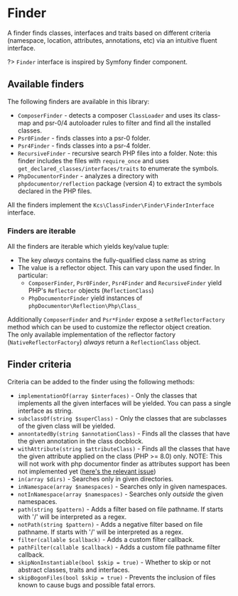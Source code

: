 # Finder

A finder finds classes, interfaces and traits based on different criteria (namespace, location,
attributes, annotations, etc) via an intuitive fluent interface.

?> `Finder` interface is inspired by Symfony finder component.

## Available finders

The following finders are available in this library:

- `ComposerFinder` - detects a composer `ClassLoader` and uses its class-map and psr-0/4 autoloader rules
  to filter and find all the installed classes.
- `Psr0Finder` - finds classes into a psr-0 folder.
- `Psr4Finder` - finds classes into a psr-4 folder.
- `RecursiveFinder` - recursive search PHP files into a folder. Note: this finder includes the
  files with `require_once` and uses `get_declared_classes/interfaces/traits` to enumerate the symbols.
- `PhpDocumentorFinder` - analyzes a directory with `phpdocumentor/reflection` package (version 4) to extract the
  symbols declared in the PHP files.

All the finders implement the `Kcs\ClassFinder\Finder\FinderInterface` interface.

### Finders are iterable

All the finders are iterable which yields key/value tuple:

- The key *always* contains the fully-qualified class name as string
- The value is a reflector object. This can vary upon the used finder. In particular:
  - `ComposerFinder`, `Psr0Finder`, `Psr4Finder` and `RecursiveFinder` yield PHP's `Reflector` objects (`ReflectionClass`)
  - `PhpDocumentorFinder` yield instances of `phpDocumentor\Reflection\Php\Class_`

Additionally `ComposerFinder` and `Psr*Finder` expose a `setReflectorFactory` method which can be
used to customize the reflector object creation.  
The only available implementation of the reflector factory (`NativeReflectorFactory`) *always* return
a `ReflectionClass` object.

## Finder criteria

Criteria can be added to the finder using the following methods:

- `implementationOf(array $interfaces)` - Only the classes that implements all the given interfaces will be yielded.
  You can pass a single interface as string.
- `subclassOf(string $superClass)` - Only the classes that are subclasses of the given class will be yielded.
- `annontatedBy(string $annotationClass)` - Finds all the classes that have the given annotation in the class docblock.
- `withAttribute(string $attributeClass)` - Finds all the classes that have the given attribute applied on the 
  class (PHP >= 8.0) only. NOTE: This will not work with php documentor finder as attributes support has been not
  implemented yet ([here's the relevant issue](https://github.com/phpDocumentor/Reflection/issues/185))
- `in(array $dirs)` - Searches only in given directories.
- `inNamespace(array $namespaces)` -  Searches only in given namespaces.
- `notInNamespace(array $namespaces)` -  Searches only *outside* the given namespaces.
- `path(string $pattern)` - Adds a filter based on file pathname. If starts with '/' will be interpreted as a regex.
- `notPath(string $pattern)` - Adds a negative filter based on file pathname. If starts with '/' will be interpreted as a regex.
- `filter(callable $callback)` - Adds a custom filter callback.
- `pathFilter(callable $callback)` - Adds a custom file pathname filter callback.
- `skipNonInstantiable(bool $skip = true)` - Whether to skip or not abstract classes, traits and interfaces.
- `skipBogonFiles(bool $skip = true)` - Prevents the inclusion of files known to cause bugs and possible fatal errors.

